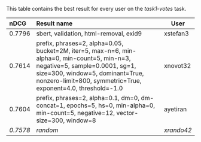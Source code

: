 This table contains the best result for every user on the *task1-votes* task.

| nDCG | Result name | User |
|:-----|:------------|------|
|  0.7796  |  sbert, validation, html-removal, exid9  |  xstefan3  |
|  0.7614  |  prefix, phrases=2, alpha=0.05, bucket=2M, iter=5, max-n=6, min-alpha=0, min-count=5, min-n=3, negative=5, sample=0.0001, sg=1, size=300, window=5, dominant=True, nonzero-limit=800, symmetric=True, exponent=4.0, threshold=-1.0  |  xnovot32  |
|  0.7604  |  prefix, phrases=2, alpha=0.1, dm=0, dm-concat=1, epochs=5, hs=0, min-alpha=0, min-count=5, negative=12, vector-size=300, window=8  |  ayetiran  |
| *0.7578* | *random* | *xrando42* |

